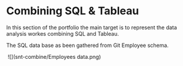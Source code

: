 # Combining SQL & Tableau



In this section of the portfolio the main target is to represent the data analysis workes combining SQL and Tableau.


The SQL data base as been gathered from Git Employee schema. 

<img scr="image/Employees data.png">
![](snt-combine/Employees data.png)
